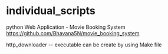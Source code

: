 # individual_scripts
python Web Application - Movie Booking System
https://github.com/Bhavana5N/movie_booking_system

http_downloader -- executable can be create  by using Make file
